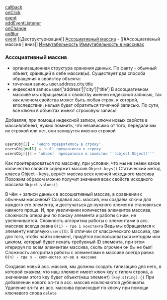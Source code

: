[callback](https://youtu.be/cLxzFhW_dgY?t=1177)  
[onClick](https://youtu.be/cLxzFhW_dgY?t=997)  
[event](https://youtu.be/cLxzFhW_dgY?t=1177)  
[addEventListener](https://youtu.be/cLxzFhW_dgY?t=1598)  
[onChange](https://youtu.be/cLxzFhW_dgY?t=1990)  
[onBlur](https://youtu.be/cLxzFhW_dgY?t=2227)  
[event](https://youtu.be/cLxzFhW_dgY?t=2374)
[[Деструктуризация]]
[Ассоциативный массив](https://www.youtube.com/watch?v=CktBizzHI8g&ab_channel=IT-KAMASUTRA)  - [[#Ассоциативный массив | вниз]]
[Иммутабельность](https://www.youtube.com/watch?v=cONeYnzLccg&ab_channel=IT-KAMASUTRA)
[Иммутабельность в массивах](https://youtu.be/cONeYnzLccg?t=2702)

### Ассоциативный массив
- организационная структура хранения данных. По факту - обычный объект, хранящий в себе массив(ы).
Существует два способа обращения к свойству объекта:
- точечная запись user.address.city.title
- индексная запись user['address']['city']['title']
В ассоциативном массиве мы обращаемся к свойству именно индексной записью, так как ключом свойства может быть любая строк. к которой, впоследствии, нельзя будет обратиться точечной записью.
По сути, все ключи в объектах имеют строковую запись!

Добавляя, при помощи индексной записи, ключи новых свойств в массив/объект, нужно помнить, что независимо от того, передали мы их строкой или нет, они запишутся именно строкой
```js

usersObj[2] = 'число превратилось в строку'  
usersObj[null] = 'null превратился в строку'  
usersObj[{}] = 'объект  превратился в свойство ''[object Object]'''
```
Как проитерироваться по массиву, при условии, что мы не знаем какое количество свойств содержит массив
`Object.keys()`
Статический метод класса Object - keys, вернёт массив всех ключей исходного массива
Похожим образом можно получит значения всех свойств исходного массива
`Object.values()`

В чём + записи данных в ассоциативный массив, в сравнении с обычным массивом?
Создавая асс. массив, мы создаём ключи для каждого его элемента, и достучаться до нужного элемента становиться намного проще. И, при увеличении количества элементов массива, сложность операции по поиску элемента и работы с ним, не увеличивается. 
Сложность алгоритма работы с элементами в асс. массиве всегда равна 
`O(1) - где 1 константа`
Ведь мы обращаемся к элементу напрямую 
`users[3]`.
В отличии от классического массива, где для того, чтобы найти элемент, придётся воспользоваться методом или циклом, который будет искать требуемый ID элемента, при этом итерируя по всем элементам массива, сколь огромен он бы не был!
Сложность алгоритма работы с элементами в массиве всегда равна 
`O(n) - где n - количество эл-ов в массиве`

Создавая новый асс. массив, мы должны создать типизацию для него, в которой скажем, что наш элемент имеет ключ key с типом строка, а значением этого key будет объект(наш элемент)
`[key:string]:{}`
При добавлении нового эл-та в асс. массив исключаются дубликаты.
Удаление эл-та из асс. массива происходит по ключу при помощи ключевого слова `delete`


